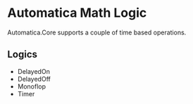 # Automatica Math Logic
Automatica.Core supports a couple of time based operations.

## Logics
* DelayedOn
* DelayedOff
* Monoflop
* Timer